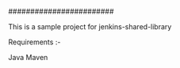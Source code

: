 ########################

This is a sample project for jenkins-shared-library

Requirements :-

Java 
Maven

